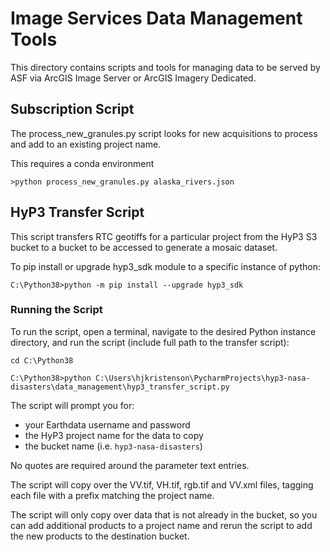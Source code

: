 # Image Services Data Management Tools 

This directory contains scripts and tools for managing data to be served by ASF via ArcGIS Image Server or ArcGIS Imagery Dedicated.

## Subscription Script
The process_new_granules.py script looks for new acquisitions to process and add to an existing project name.

This requires a conda environment


```
>python process_new_granules.py alaska_rivers.json
```

## HyP3 Transfer Script

This script transfers RTC geotiffs for a particular project from the HyP3 S3 bucket to a bucket to be accessed to generate a mosaic dataset.

To pip install or upgrade hyp3_sdk module to a specific instance of python:

```C:\Python38>python -m pip install --upgrade hyp3_sdk```

### Running the Script

To run the script, open a terminal, navigate to the desired Python instance directory, and run the script (include full path to the transfer script):

```cd C:\Python38```

```C:\Python38>python C:\Users\hjkristenson\PycharmProjects\hyp3-nasa-disasters\data_management\hyp3_transfer_script.py```

The script will prompt you for:
- your Earthdata username and password
- the HyP3 project name for the data to copy
- the bucket name (i.e. ```hyp3-nasa-disasters```)

No quotes are required around the parameter text entries. 

The script will copy over the VV.tif, VH.tif, rgb.tif and VV.xml files, tagging each file with a prefix matching the project name. 

The script will only copy over data that is not already in the bucket, so you can add additional products to a project name and rerun the script to add the new products to the destination bucket.

